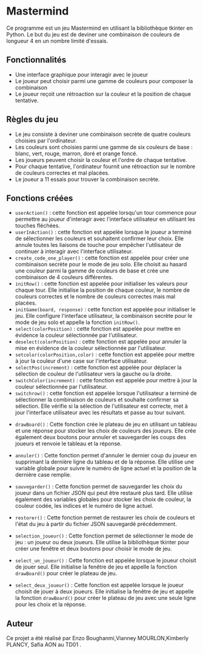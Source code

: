 <h1>Mastermind</h1>
<p>Ce programme est un jeu Mastermind en utilisant la bibliothèque tkinter en Python. Le but du jeu est de deviner une combinaison de couleurs de longueur 4 en un nombre limité d'essais.</p>
<h2>Fonctionnalités</h2><ul><li>Une interface graphique pour interagir avec le joueur</li><li>Le joueur peut choisir parmi une gamme de couleurs pour composer la combinaison</li><li>Le joueur reçoit une rétroaction sur la couleur et la position de chaque tentative.</li></ul><h2>Règles du jeu</h2><ul><li>Le jeu consiste à deviner une combinaison secrète de quatre couleurs choisies par l'ordinateur.</li><li>Les couleurs sont choisies parmi une gamme de six couleurs de base : blanc, vert, rouge, marron, doré et orange foncé.</li><li>Les joueurs peuvent choisir la couleur et l'ordre de chaque tentative.</li><li>Pour chaque tentative, l'ordinateur fournit une rétroaction sur le nombre de couleurs correctes et mal placées.</li><li>Le joueur a 11 essais pour trouver la combinaison secrète.</li></ul><h2>Fonctions créées</h2><ul><li><code>userAction()</code> : cette fonction est appelée lorsqu'un tour commence pour permettre au joueur d'interagir avec l'interface utilisateur en utilisant les touches fléchées.</li><li><code>userInAction()</code> : cette fonction est appelée lorsque le joueur a terminé de sélectionner les couleurs et souhaitent confirmer leur choix. Elle annule toutes les liaisons de touche pour empêcher l'utilisateur de continuer à interagir avec l'interface utilisateur.</li><li><code>create_code_one_player()</code> : cette fonction est appelée pour créer une combinaison secrète pour le mode de jeu solo. Elle choisit au hasard une couleur parmi la gamme de couleurs de base et crée une combinaison de 4 couleurs différentes.</li><li><code>initRow()</code> : cette fonction est appelée pour initialiser les valeurs pour chaque tour. Elle initialise la position de chaque couleur, le nombre de couleurs correctes et le nombre de couleurs correctes mais mal placées.</li><li><code>initGame(board, response)</code> : cette fonction est appelée pour initialiser le jeu. Elle configure l'interface utilisateur, la combinaison secrète pour le mode de jeu solo et appelle la fonction <code>initRow()</code>.</li><li><code>select(colorPosition)</code> : cette fonction est appelée pour mettre en évidence la couleur sélectionnée par l'utilisateur.</li><li><code>deselect(colorPosition)</code> : cette fonction est appelée pour annuler la mise en évidence de la couleur sélectionnée par l'utilisateur.</li><li><code>setcolor(colorPosition,color)</code> : cette fonction est appelée pour mettre à jour la couleur d'une case sur l'interface utilisateur.</li><li><code>selectPos(increment)</code> : cette fonction est appelée pour déplacer la sélection de couleur de l'utilisateur vers la gauche ou la droite.</li><li><code>switchColor(increment)</code> : cette fonction est appelée pour mettre à jour la couleur sélectionnée par l'utilisateur.</li><li><code>switchrow()</code> : cette fonction est appelée lorsque l'utilisateur a terminé de sélectionner la combinaison de couleurs et souhaite confirmer sa sélection. Elle vérifie si la sélection de l'utilisateur est correcte, met à jour l'interface utilisateur avec les résultats et passe au tour suivant.</li></ul></div>
<ul><li><p><code>drawBoard()</code> : Cette fonction crée le plateau de jeu en utilisant un tableau et une réponse pour stocker les choix de couleurs des joueurs. Elle crée également deux boutons pour annuler et sauvegarder les coups des joueurs et renvoie le tableau et la réponse.</p></li><li><p><code>annuler()</code> : Cette fonction permet d'annuler le dernier coup du joueur en supprimant la dernière ligne du tableau et de la réponse. Elle utilise une variable globale pour suivre le numéro de ligne actuel et la position de la dernière case remplie.</p></li><li><p><code>sauvegarder()</code> : Cette fonction permet de sauvegarder les choix du joueur dans un fichier JSON qui peut être restauré plus tard. Elle utilise également des variables globales pour stocker les choix de couleur, la couleur codée, les indices et le numéro de ligne actuel.</p></li><li><p><code>restorer()</code> : Cette fonction permet de restaurer les choix de couleurs et l'état du jeu à partir du fichier JSON sauvegardé précédemment.</p></li><li><p><code>selection_joueur()</code> : Cette fonction permet de sélectionner le mode de jeu : un joueur ou deux joueurs. Elle utilise la bibliothèque tkinter pour créer une fenêtre et deux boutons pour choisir le mode de jeu.</p></li><li><p><code>select_un_joueur()</code> : Cette fonction est appelée lorsque le joueur choisit de jouer seul. Elle initialise la fenêtre de jeu et appelle la fonction <code>drawBoard()</code> pour créer le plateau de jeu.</p></li><li><p><code>select_deux_joueur()</code> : Cette fonction est appelée lorsque le joueur choisit de jouer à deux joueurs. Elle initialise la fenêtre de jeu et appelle la fonction <code>drawBoard()</code> pour créer le plateau de jeu avec une seule ligne pour les choix et la réponse.</p></li></ul>
<h2>Auteur</h2>
<p>Ce projet a été réalisé par Enzo Boughanmi,Vianney MOURLON,Kimberly PLANCY, Safia AON au TD01 .</p>
